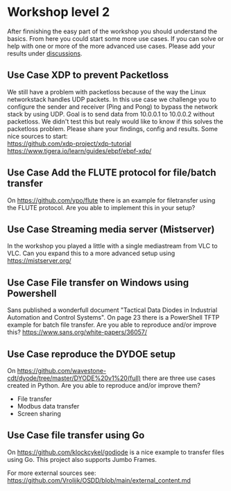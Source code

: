# Workshop level 2

After finnishing the easy part of the workshop you should understand the basics. From here you could start some more use cases. If you can solve or help with one or more of the more advanced use cases. Please add your results under [discussions](https://github.com/Vrolijk/OSDD/discussions/7).

## Use Case XDP to prevent Packetloss
We still have a problem with packetloss because of the way the Linux networkstack handles UDP packets. In this use case we challenge you to configure the sender and receiver (Ping and Pong) to bypass the network stack by using UDP.
Goal is to send data from 10.0.0.1 to 10.0.0.2 without packetloss. We didn't test this but realy would like to know if this solves the packetloss problem. Please share your findings, config and results.
Some nice sources to start:<br>
https://github.com/xdp-project/xdp-tutorial <br>
https://www.tigera.io/learn/guides/ebpf/ebpf-xdp/ <br>

## Use Case Add the FLUTE protocol for file/batch transfer
On https://github.com/ypo/flute there is an example for filetransfer using the FLUTE protocol. Are you able to implement this in your setup? 

## Use Case Streaming media server (Mistserver)
In the workshop you played a little with a single mediastream from VLC to VLC. Can you expand this to a more advanced setup using https://mistserver.org/   

## Use Case File transfer on Windows using Powershell
Sans published a wonderfull document "Tactical Data Diodes in Industrial Automation and Control Systems". On page 23 there is a PowerShell TFTP example for batch file transfer. Are you able to reproduce and/or improve this? 
https://www.sans.org/white-papers/36057/ 

## Use Case reproduce the DYDOE setup
On https://github.com/wavestone-cdt/dyode/tree/master/DYODE%20v1%20(full) there are three use cases created in Python. Are you able to reproduce and/or improve them? 
- File transfer
- Modbus data transfer
- Screen sharing

## Use Case file transfer using Go
On https://github.com/klockcykel/godiode is a nice example to transfer files using Go. This project also supports Jumbo Frames. 


For more external sources see: https://github.com/Vrolijk/OSDD/blob/main/external_content.md
